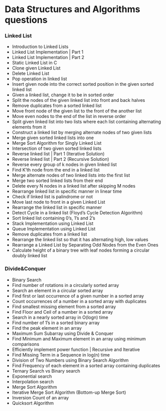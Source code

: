 # Data Structures and Algorithms questions 

### Linked List

* Introduction to Linked Lists
* Linked List Implementation | Part 1
* Linked List Implementation | Part 2
* Static Linked List in C
* Clone given Linked List
* Delete Linked List
* Pop operation in linked list
* Insert given node into the correct sorted position in the given sorted linked list
* Given a linked list, change it to be in sorted order
* Split the nodes of the given linked list into front and back halves
* Remove duplicates from a sorted linked list
* Move front node of the given list to the front of the another list
* Move even nodes to the end of the list in reverse order
* Split given linked list into two lists where each list containing alternating elements from it
* Construct a linked list by merging alternate nodes of two given lists
* Merge given sorted linked lists into one
* Merge Sort Algorithm for Singly Linked List
* Intersection of two given sorted linked lists
* Reverse linked list | Part 1 (Iterative Solution)
* Reverse linked list | Part 2 (Recursive Solution)
* Reverse every group of k nodes in given linked list
* Find K’th node from the end in a linked list
* Merge alternate nodes of two linked lists into the first list
* Merge two sorted linked lists from their end
* Delete every N nodes in a linked list after skipping M nodes
* Rearrange linked list in specific manner in linear time
* Check if linked list is palindrome or not
* Move last node to front in a given Linked List
* Rearrange the linked list in specific manner
* Detect Cycle in a linked list (Floyd’s Cycle Detection Algorithm)
* Sort linked list containing 0’s, 1’s and 2’s
* Stack Implementation using Linked List
* Queue Implementation using Linked List
* Remove duplicates from a linked list
* Rearrange the linked list so that it has alternating high, low values
* Rearrange a Linked List by Separating Odd Nodes from the Even Ones
* Calculate height of a binary tree with leaf nodes forming a circular doubly linked list

### Divide&Conquer
* Binary Search
* Find number of rotations in a circularly sorted array
* Search an element in a circular sorted array
* Find first or last occurrence of a given number in a sorted array
* Count occurrences of a number in a sorted array with duplicates
* Find smallest missing element from a sorted array
* Find Floor and Ceil of a number in a sorted array
* Search in a nearly sorted array in O(logn) time
* Find number of 1’s in a sorted binary array
* Find the peak element in an array
* Maximum Sum Subarray using Divide & Conquer
* Find Minimum and Maximum element in an array using minimum comparisons
* Efficiently implement power function | Recursive and Iterative
* Find Missing Term in a Sequence in log(n) time
* Division of Two Numbers using Binary Search Algorithm
* Find Frequency of each element in a sorted array containing duplicates
* Ternary Search vs Binary search
* Exponential search
* Interpolation search
* Merge Sort Algorithm
* Iterative Merge Sort Algorithm (Bottom-up Merge Sort)
* Inversion Count of an array
* Quicksort Algorithm
